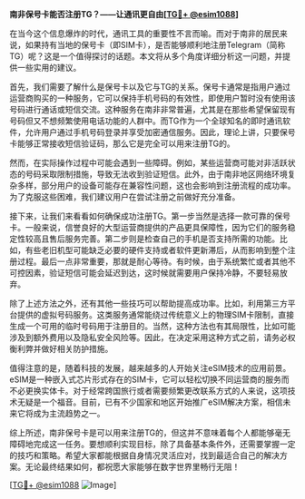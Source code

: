 **南非保号卡能否注册TG？——让通讯更自由[[TG💪+ @esim1088](https://t.me/s/esim1088)]**

在当今这个信息爆炸的时代，通讯工具的重要性不言而喻。而对于南非的居民来说，如果持有当地的保号卡（即SIM卡），是否能够顺利地注册Telegram（简称TG）呢？这是一个值得探讨的话题。本文将从多个角度详细分析这一问题，并提供一些实用的建议。

首先，我们需要了解什么是保号卡以及它与TG的关系。保号卡通常是指用户通过运营商购买的一种服务，它可以保持手机号码的有效性，即使用户暂时没有使用该号码进行通话或短信交流。这种服务在南非非常普遍，尤其是在那些希望保留现有号码但又不想频繁使用电话功能的人群中。而TG作为一个全球知名的即时通讯软件，允许用户通过手机号码登录并享受加密通信服务。因此，理论上讲，只要保号卡能够正常接收短信验证码，那么它是完全可以用来注册TG的。

然而，在实际操作过程中可能会遇到一些障碍。例如，某些运营商可能对非活跃状态的号码采取限制措施，导致无法收到验证短信。此外，由于南非地区网络环境复杂多样，部分用户的设备可能存在兼容性问题，这也会影响到注册流程的成功率。为了克服这些困难，我们建议用户在尝试注册之前做好充分准备。

接下来，让我们来看看如何确保成功注册TG。第一步当然是选择一款可靠的保号卡。一般来说，信誉良好的大型运营商提供的产品更具保障性，因为它们的服务稳定性较高且售后服务完善。第二步则是检查自己的手机是否支持所需的功能。比如，有些老旧机型可能缺乏必要的硬件支持或者软件更新滞后，从而影响到整个注册过程。最后一点非常重要，那就是耐心等待。有时候，由于系统繁忙或者其他不可控因素，验证短信可能会延迟到达，这时候就需要用户保持冷静，不要轻易放弃。

除了上述方法之外，还有其他一些技巧可以帮助提高成功率。比如，利用第三方平台提供的虚拟号码服务。这类服务通常能绕过传统意义上的物理SIM卡限制，直接生成一个可用的临时号码用于注册目的。当然，这种方法也有其局限性，比如可能涉及到额外费用以及隐私安全风险等。因此，在决定采用这种方式之前，请务必权衡利弊并做好相关防护措施。

值得注意的是，随着科技的发展，越来越多的人开始关注eSIM技术的应用前景。eSIM是一种嵌入式芯片形式存在的SIM卡，它可以轻松切换不同运营商的服务而不必更换实体卡。对于经常跨国旅行或者需要频繁更改联系方式的人来说，这项技术无疑是一个福音。目前，已有不少国家和地区开始推广eSIM解决方案，相信未来它将成为主流趋势之一。

综上所述，南非保号卡是可以用来注册TG的，但这并不意味着每个人都能够毫无障碍地完成这一任务。要想顺利实现目标，除了具备基本条件外，还需要掌握一定的技巧和策略。希望大家都能根据自身情况灵活应对，找到最适合自己的解决方案。无论最终结果如何，都祝愿大家能够在数字世界里畅行无阻！

[[TG💪+ @esim1088](https://t.me/s/esim1088) ![Image](https://i.postimg.cc/4NQfJmqS/Snipaste-2025-05-13-00-14-12.png)]